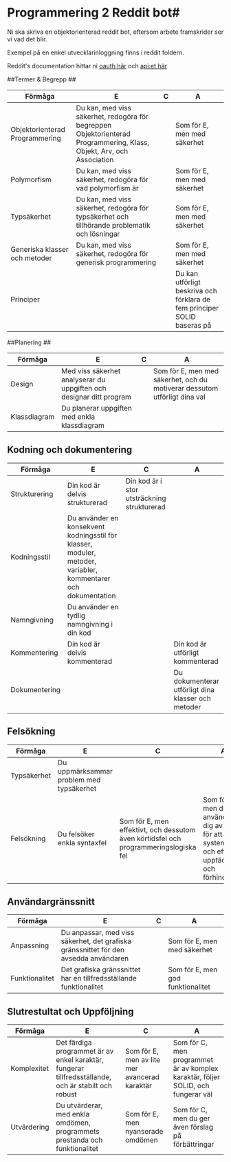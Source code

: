 # Programmering 2  Reddit bot#

Ni ska skriva en objektorienterad reddit bot, eftersom arbete framskrider ser vi vad det blir.

Exempel på en enkel utvecklarinloggning finns i reddit foldern.

Reddit's documentation hittar ni [oauth här](https://github.com/reddit/reddit/wiki/OAuth2-Quick-Start-Example) och 
[api:et här](https://www.reddit.com/dev/api)



##Termer & Begrepp ##

| Förmåga                           | E                                                                                                                                 | C | A |
|-----------------------------------|-----------------------------------------------------------------------------------------------------------------------------------|---|---|
| Objektorienterad Programmering    | Du kan, med viss säkerhet, redogöra för begreppen Objektorienterad Programmering, Klass, Objekt, Arv, och Association  |          | Som för E, men med säkerhet   |
| Polymorfism                       | Du kan, med viss säkerhet, redogöra för vad polymorfism är    |                                   | Som för E, men med säkerhet   |
| Typsäkerhet                       | Du kan, med viss säkerhet, redogöra för typsäkerhet och tillhörande problematik och lösningar |   | Som för E, men med säkerhet   |
| Generiska klasser och metoder     | Du kan, med viss säkerhet, redogöra för generisk programmering    |                               | Som för E, men med säkerhet   |
| Principer                         |   |   | Du kan utförligt beskriva och förklara de fem principer SOLID baseras på

##Planering ##

| Förmåga                           | E                                                                                                                                 | C | A |
|-----------------------------------|-----------------------------------------------------------------------------------------------------------------------------------|---|---|
| Design                            | Med viss säkerhet analyserar du uppgiften och designar ditt program |    | Som för E, men med säkerhet, och du motiverar dessutom utförligt dina val |
| Klassdiagram                      | Du planerar uppgiften med enkla klassdiagram |    |   |

## Kodning och dokumentering ##

| Förmåga                           | E                                                                                                                                 | C | A |
|-----------------------------------|-----------------------------------------------------------------------------------------------------------------------------------|---|---|
| Strukturering                     | Din kod är delvis strukturerad | Din kod är i stor utsträckning strukturerad | |
| Kodningsstil                      | Du använder en konsekvent kodningsstil  för klasser, moduler, metoder, variabler, kommentarer och dokumentation | | |
| Namngivning                       | Du använder en tydlig namngivning i din kod | | |
| Kommentering                      | Din kod är delvis kommenterad |   | Din kod är utförligt kommenterad                                         
| Dokumentering                     |                               |   | Du dokumenterar utförligt dina klasser och metoder

## Felsökning ##

| Förmåga                           | E                                                                                                                                 | C | A |
|-----------------------------------|-----------------------------------------------------------------------------------------------------------------------------------|---|---|
| Typsäkerhet                       | Du uppmärksammar problem med typsäkerhet | | |
| Felsökning                        | Du felsöker enkla syntaxfel | Som för E, men effektivt, och dessutom även körtidsfel och programmeringslogiska fel | Som för C, men du använder dig av tester för att systematiskt och effektivt upptäcka och förhindra fel |

## Användargränssnitt ##

| Förmåga                           | E                                                                                                                                 | C | A |
|-----------------------------------|-----------------------------------------------------------------------------------------------------------------------------------|---|---|
| Anpassning                        | Du anpassar, med viss säkerhet, det grafiska gränssnittet för den avsedda användaren | | Som för E, men med säkerhet |
| Funktionalitet                    | Det grafiska gränssnittet har en tillfredsställande funktionalitet | | Som för E, men god funktionalitet |

## Slutrestultat och Uppföljning ##

| Förmåga                           | E                                                                                                                                 | C | A |
|-----------------------------------|-----------------------------------------------------------------------------------------------------------------------------------|---|---|
| Komplexitet                       | Det färdiga programmet är av enkel karaktär, fungerar tillfredsställande, och är stabilt och robust  | Som för E, men av lite mer avancerad karaktär | Som för C, men programmet är av komplex karaktär, följer SOLID, och fungerar väl |
| Utvärdering                       | Du utvärderar, med enkla omdömen, programmets prestanda och funktionalitet | Som för E, men nyanserade omdömen | Som för C, men du ger även förslag på förbättringar | 